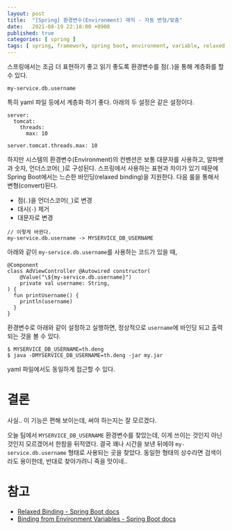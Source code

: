 ```yaml
---
layout: post
title:  "[Spring] 환경변수(Environment) 매직 - 자동 변형/맞춤"
date:   2021-08-19 22:18:00 +0900
published: true
categories: [ spring ]
tags: [ spring, framework, spring boot, environment, variable, relaxed binding, mapping, convert, system ]
---
```


스프링에서는 조금 더 표현하기 좋고 읽기 좋도록 환경변수를 점(`.`)을 통해 계층화를 할 수 있다.

```
my-service.db.username
```

특히 yaml 파일 등에서 계층화 하기 좋다. 아래의 두 설정은 같은 설정이다.

```
server:
  tomcat:
    threads:
      max: 10

server.tomcat.threads.max: 10
```

하지만 시스템의 환경변수(Environment)의 컨벤션은 보통 대문자를 사용하고, 알파벳과 숫자, 언더스코어(`_`)로 구성된다. 스프링에서 사용하는 표현과 차이가 있기 때문에 Spring Boot에서는 느슨한 바인딩(relaxed binding)을 지원한다. 다음 룰을 통해서 변형(convert)된다.

- 점(`.`)을 언더스코어(`_`)로 변경
- 대시(`-`) 제거
- 대문자로 변경

```
// 이렇게 바뀐다.
my-service.db.username -> MYSERVICE_DB_USERNAME
```

아래와 같이 `my-service.db.username`를 사용하는 코드가 있을 때,

```
@Component
class AdViewController @Autowired constructor(
    @Value("\${my-service.db.username}")
    private val username: String,
) {
  fun printUsername() {
    println(username)
  }
}
```

환경변수로 아래와 같이 설정하고 실행하면, 정상적으로 `username`에 바인딩 되고 출력되는 것을 볼 수 있다.

```
$ MYSERVICE_DB_USERNAME=th.deng
$ java -DMYSERVICE_DB_USERNAME=th.deng -jar my.jar
```

yaml 파일에서도 동일하게 접근할 수 있다.


# 결론

사실.. 이 기능은 편해 보이는데, 써야 하는지는 잘 모르겠다.

오늘 팀에서 `MYSERVICE_DB_USERNAME` 환경변수를 찾았는데, 이게 쓰이는 것인지 아닌 것인지 모르겠어서 한참을 뒤적였다. 결국 꽤나 시간을 보낸 뒤에야 `my-service.db.username` 형태로 사용되는 곳을 찾았다. 동일한 형태의 상수라면 검색이라도 용이한데, 반대로 찾아가려니 죽을 맛이네..


# 참고

- [Relaxed Binding - Spring Boot docs](https://docs.spring.io/spring-boot/docs/current/reference/html/features.html#features.external-config.typesafe-configuration-properties.relaxed-binding)
- [Binding from Environment Variables - Spring Boot docs](https://docs.spring.io/spring-boot/docs/current/reference/html/features.html#features.external-config.typesafe-configuration-properties.relaxed-binding.environment-variables)
